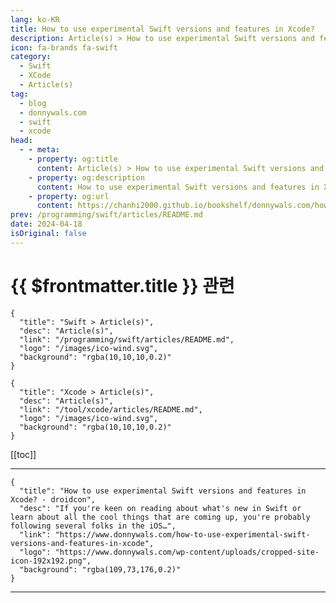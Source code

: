 ```yaml
---
lang: ko-KR
title: How to use experimental Swift versions and features in Xcode?
description: Article(s) > How to use experimental Swift versions and features in Xcode?
icon: fa-brands fa-swift
category: 
  - Swift
  - XCode
  - Article(s)
tag: 
  - blog
  - donnywals.com
  - swift
  - xcode
head:
  - - meta:
    - property: og:title
      content: Article(s) > How to use experimental Swift versions and features in Xcode?
    - property: og:description
      content: How to use experimental Swift versions and features in Xcode?
    - property: og:url
      content: https://chanhi2000.github.io/bookshelf/donnywals.com/how-to-use-experimental-swift-versions-and-features-in-xcode.html
prev: /programming/swift/articles/README.md
date: 2024-04-18
isOriginal: false
---
```


# {{ $frontmatter.title }} 관련

```component VPCard
{
  "title": "Swift > Article(s)",
  "desc": "Article(s)",
  "link": "/programming/swift/articles/README.md",
  "logo": "/images/ico-wind.svg",
  "background": "rgba(10,10,10,0.2)"
}
```

```component VPCard
{
  "title": "Xcode > Article(s)",
  "desc": "Article(s)",
  "link": "/tool/xcode/articles/README.md",
  "logo": "/images/ico-wind.svg",
  "background": "rgba(10,10,10,0.2)"
}
```

[[toc]]

---

```component VPCard
{
  "title": "How to use experimental Swift versions and features in Xcode? - droidcon",
  "desc": "If you're keen on reading about what's new in Swift or learn about all the cool things that are coming up, you're probably following several folks in the iOS…",
  "link": "https://www.donnywals.com/how-to-use-experimental-swift-versions-and-features-in-xcode",
  "logo": "https://www.donnywals.com/wp-content/uploads/cropped-site-icon-192x192.png",
  "background": "rgba(109,73,176,0.2)"
}
```

<!--TODO: 작성 -->

---

<TagLinks />